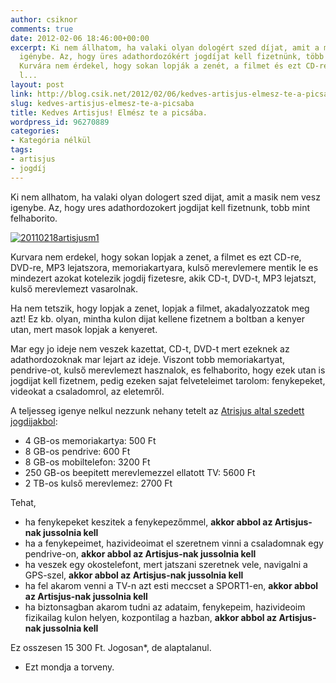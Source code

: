 ```yaml
---
author: csiknor
comments: true
date: 2012-02-06 18:46:00+00:00
excerpt: Ki nem állhatom, ha valaki olyan dologért szed díjat, amit a másik nem vesz
  igénybe. Az, hogy üres adathordozókért jogdíjat kell fizetnünk, több mint felháborító.
  Kurvára nem érdekel, hogy sokan lopják a zenét, a filmet és ezt CD-re, DVD-re, MP3
  l...
layout: post
link: http://blog.csik.net/2012/02/06/kedves-artisjus-elmesz-te-a-picsaba/
slug: kedves-artisjus-elmesz-te-a-picsaba
title: Kedves Artisjus! Elmész te a picsába.
wordpress_id: 96270889
categories:
- Kategória nélkül
tags:
- artisjus
- jogdíj
---
```


Ki nem allhatom, ha valaki olyan dologert szed dijat, amit a masik nem vesz igenybe. Az, hogy ures adathordozokert jogdijat kell fizetnunk, tobb mint felhaborito.

[![20110218artisjusm1](http://csiknet.files.wordpress.com/2012/02/20110218artisjusm1-scaled1000.jpg?w=300)](http://csiknet.files.wordpress.com/2012/02/20110218artisjusm1-scaled1000.jpg)

Kurvara nem erdekel, hogy sokan lopjak a zenet, a filmet es ezt CD-re, DVD-re, MP3 lejatszora, memoriakartyara, kulső merevlemere mentik le es mindezert azokat kotelezik jogdij fizetesre, akik CD-t, DVD-t, MP3 lejatszt, kulső merevlemezt vasarolnak.

Ha nem tetszik, hogy lopjak a zenet, lopjak a filmet, akadalyozzatok meg azt! Ez kb. olyan, mintha kulon dijat kellene fizetnem a boltban a kenyer utan, mert masok lopjak a kenyeret.

Mar egy jo ideje nem veszek kazettat, CD-t, DVD-t mert ezeknek az adathordozoknak mar lejart az ideje. Viszont tobb memoriakartyat, pendrive-ot, kulső merevlemezt hasznalok, es felhaborito, hogy ezek utan is jogdijat kell fizetnem, pedig ezeken sajat felveteleimet tarolom: fenykepeket, videokat a csaladomrol, az eletemről.

A teljesseg igenye nelkul nezzunk nehany tetelt az [Atrisjus altal szedett jogdijakbol](http://artisjus.hu/_userfiles/file/felhasznaloknak/aktualis_jogdijkozlemeny_u.pdf):

  * 4 GB-os memoriakartya: 500 Ft
  * 8 GB-os pendrive: 600 Ft
  * 8 GB-os mobiltelefon: 3200 Ft
  * 250 GB-os beepitett merevlemezzel ellatott TV: 5600 Ft
  * 2 TB-os kulső merevlemez: 2700 Ft

Tehat,

  * ha fenykepeket keszitek a fenykepezőmmel, **akkor abbol az Artisjus-nak jussolnia kell**
  * ha a fenykepeimet, hazivideoimat el szeretnem vinni a csaladomnak egy pendrive-on, **akkor abbol az Artisjus-nak jussolnia kell**
  * ha veszek egy okostelefont, mert jatszani szeretnek vele, navigalni a GPS-szel, **akkor abbol az Artisjus-nak jussolnia kell**
  * ha fel akarom venni a TV-n azt esti meccset a SPORT1-en, **akkor abbol az Artisjus-nak jussolnia kell**
  * ha biztonsagban akarom tudni az adataim, fenykepeim, hazivideoim fizikailag kulon helyen, kozpontilag a hazban, **akkor abbol az Artisjus-nak jussolnia kell**

Ez osszesen 15 300 Ft. Jogosan*, de alaptalanul.

* Ezt mondja a torveny.
